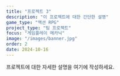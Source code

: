 ```yaml
---
title: "프로젝트 3"
description: "이 프로젝트에 대한 간단한 설명"
game_type: "액션 RPG"
project_type: "팀 프로젝트"
focus: "게임플레이 메카닉"
image: "/images/banner.jpg"
order: 2
date: 2024-10-16
---
```

프로젝트에 대한 자세한 설명을 여기에 작성하세요.

